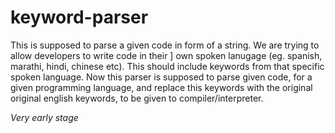 keyword-parser
==============

This is supposed to parse a given code in form of a string. We are trying to allow developers to write code in their ]
own spoken lanugage (eg. spanish, marathi, hindi, chinese etc). This should include keywords from that specific spoken 
language. 
Now this parser is supposed to parse given code, for a given programming language, and replace this keywords with 
the original original english keywords, to be given to compiler/interpreter.

*Very early stage*
